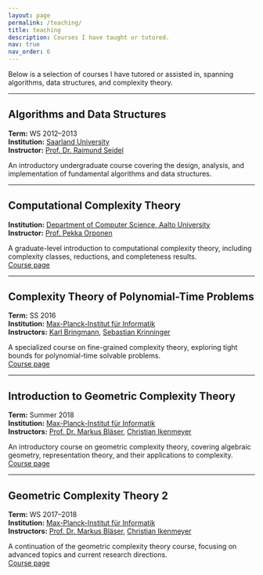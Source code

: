 ```yaml
---
layout: page
permalink: /teaching/
title: teaching
description: Courses I have taught or tutored.
nav: true
nav_order: 6
---
```


Below is a selection of courses I have tutored or assisted in, spanning algorithms, data structures, and complexity theory.

---

## Algorithms and Data Structures  
**Term:** WS 2012–2013  
**Institution:** [Saarland University](http://www-tcs.cs.uni-sb.de/)  
**Instructor:** [Prof. Dr. Raimund Seidel](http://www-tcs.cs.uni-sb.de/)  

An introductory undergraduate course covering the design, analysis, and implementation of fundamental algorithms and data structures.

---

## Computational Complexity Theory  
**Institution:** [Department of Computer Science, Aalto University](https://www.aalto.fi/en/department-of-computer-science)  
**Instructor:** [Prof. Pekka Orponen](http://users.ics.aalto.fi/orponen/)  

A graduate-level introduction to computational complexity theory, including complexity classes, reductions, and completeness results.  
[Course page](https://mycourses.aalto.fi/course/view.php?id=24358)

---

## Complexity Theory of Polynomial-Time Problems  
**Term:** SS 2016  
**Institution:** [Max-Planck-Institut für Informatik](https://www.mpi-inf.mpg.de/)  
**Instructors:** [Karl Bringmann](https://people.mpi-inf.mpg.de/~kbringma/), [Sebastian Krinninger](https://www.cosy.sbg.ac.at/~sk/)  

A specialized course on fine-grained complexity theory, exploring tight bounds for polynomial-time solvable problems.  
[Course page](https://www.mpi-inf.mpg.de/departments/algorithms-complexity/teaching/summer16/poly-complexity/)

---

## Introduction to Geometric Complexity Theory  
**Term:** Summer 2018  
**Institution:** [Max-Planck-Institut für Informatik](https://www.mpi-inf.mpg.de/)  
**Instructors:** [Prof. Dr. Markus Bläser](https://www-cc.cs.uni-saarland.de/mblaeser/), [Christian Ikenmeyer](https://people.mpi-inf.mpg.de/~cikenmey/)  

An introductory course on geometric complexity theory, covering algebraic geometry, representation theory, and their applications to complexity.  
[Course page](https://www.dcs.warwick.ac.uk/~u2270030/teaching_sb/summer18/firstintrotogct/index.html)

---

## Geometric Complexity Theory 2  
**Term:** WS 2017–2018  
**Institution:** [Max-Planck-Institut für Informatik](https://www.mpi-inf.mpg.de/)  
**Instructors:** [Prof. Dr. Markus Bläser](https://www-cc.cs.uni-saarland.de/mblaeser/), [Christian Ikenmeyer](https://people.mpi-inf.mpg.de/~cikenmey/)  

A continuation of the geometric complexity theory course, focusing on advanced topics and current research directions.  
[Course page](https://www.dcs.warwick.ac.uk/~u2270030/teaching_sb/winter1718/gct2/index.html)

